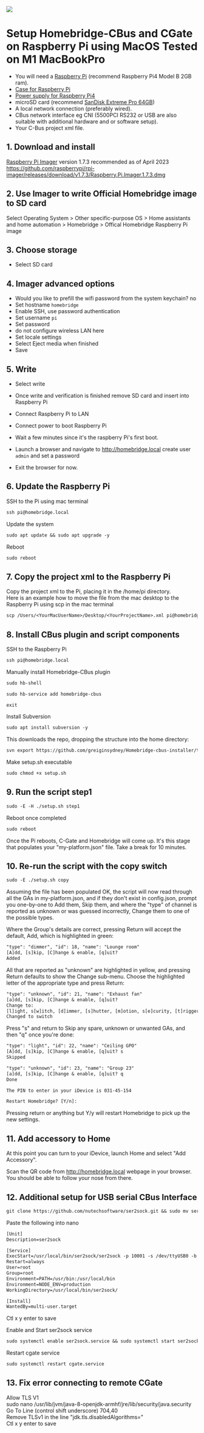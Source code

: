 
[<img src="https://user-images.githubusercontent.com/28332686/229351337-3717be4c-e0b8-4a7b-aa8f-677401fc2fa9.jpg">](https://youtu.be/x28SieXtzN8)


# Setup Homebridge-CBus and CGate on Raspberry Pi using MacOS  Tested on M1 MacBookPro
 
- You will need a [Raspberry Pi](https://core-electronics.com.au/raspberry-pi-4-model-b-2gb.html) (recommend Raspberry Pi4 Model B 2GB ram).
- [Case for Raspberry Pi](https://core-electronics.com.au/pimoroni-aluminium-heatsink-case-for-raspberry-pi-4-black.html)
- [Power supply for Raspberry Pi4](https://core-electronics.com.au/raspberry-pi-4-official-power-supply-usb-c-5v-15w-black.html)
- microSD card (recommend [SanDisk Extreme Pro 64GB](https://www.officeworks.com.au/shop/officeworks/p/sandisk-extreme-pro-64gb-microsdxc-memory-card-sdsqxcu064))
- A local network connection (preferably wired).
- CBus network interface eg CNI (5500PCI RS232 or USB are also suitable with additional hardware and or software setup).  
- Your C-Bus project xml file.

## 1. Download and install 
[Raspberry Pi Imager](https://github.com/raspberrypi/rpi-imager/releases/tag/v1.7.3) 
version 1.7.3 recommended as of April 2023  
https://github.com/raspberrypi/rpi-imager/releases/download/v1.7.3/Raspberry.Pi.Imager.1.7.3.dmg

## 2. Use Imager to write Official Homebridge image to SD card    
Select Operating System >
Other specific-purpose OS > 
Home assistants and home automation > 
Homebridge > 
Offical Homebridge Raspberry Pi image  

## 3. Choose storage
- Select SD card 

## 4. Imager advanced options  
- Would you like to prefill the wifi password from the system keychain? no
- Set hostname `homebridge`
- Enable SSH, use password authentication
- Set username `pi`
- Set password
- do not configure wireless LAN here
- Set locale settings
- Select Eject media when finished
- Save

## 5. Write 
- Select write
- Once write and verification is finished remove SD card and insert into Raspberry Pi  
- Connect Raspberry Pi to LAN
- Connect power to boot Raspberry Pi   
- Wait a few minutes since it's the raspberry Pi's first boot.

- Launch a browser and navigate to http://homebridge.local  create user `admin` and set a password  
- Exit the browser for now. 

## 6. Update the Raspberry Pi

SSH to the Pi using mac terminal 
```txt 
ssh pi@homebridge.local 
```
Update the system
```txt
sudo apt update && sudo apt upgrade -y
```
Reboot
```txt
sudo reboot
```
 
## 7. Copy the project xml to the Raspberry Pi

Copy the project xml to the Pi, placing it in the /home/pi directory.  
  Here is an example how to move the file from the mac desktop to the Raspberry Pi using scp in the mac terminal    
  ```txt 
  scp /Users/<YourMacUserName>/Desktop/<YourProjectName>.xml pi@homebridge.local:/home/pi
  ```

## 8. Install CBus plugin and script components 

SSH to the Raspberry Pi
```txt
ssh pi@homebridge.local 
```
Manually install Homebridge-CBus plugin
```txt
sudo hb-shell
```
```txt
sudo hb-service add homebridge-cbus
```
```txt
exit
```

Install Subversion
```txt
sudo apt install subversion -y
```
This downloads the repo, dropping the structure into the home directory:
```txt
svn export https://github.com/greiginsydney/Homebridge-cbus-installer/trunk/code/ ~ --force
``` 

Make setup.sh executable
```txt
sudo chmod +x setup.sh
```

## 9. Run the script step1

```txt
sudo -E -H ./setup.sh step1
```

Reboot once completed 
```txt
sudo reboot
```

Once the Pi reboots, C-Gate and Homebridge will come up. It's this stage that populates your "my-platform.json" file.
Take a break for 10 minutes.

## 10. Re-run the script with the copy switch
```txt
sudo -E ./setup.sh copy
```

Assuming the file has been populated OK, the script will now read through all the GAs in my-platform.json, and if they don't exist in config.json, prompt you one-by-one to Add them, Skip them, and where the "type" of channel is reported as unknown or was guessed incorrectly, Change them to one of the possible types.

Where the Group's details are correct, pressing Return will accept the default, Add, which is highlighted in green:
```txt
"type": "dimmer", "id": 18, "name": "Lounge room"
[A]dd, [s]kip, [C]hange & enable, [q]uit?
Added
```

All that are reported as "unknown" are highlighted in yellow, and pressing Return defaults to show the Change sub-menu. Choose the highlighted letter of the appropriate type and press Return:
```txt
"type": "unknown", "id": 21, "name": "Exhaust fan"
[a]dd, [s]kip, [C]hange & enable, [q]uit?
Change to:
[l]ight, s[w]itch, [d]immer, [s]hutter, [m]otion, s[e]curity, [t]rigger, [c]ontact: w
Changed to switch
```

Press "s" and return to Skip any spare, unknown or unwanted GAs, and then "q" once you're done:
```txt
"type": "light", "id": 22, "name": "Ceiling GPO"
[A]dd, [s]kip, [C]hange & enable, [q]uit? s
Skipped

"type": "unknown", "id": 23, "name": "Group 23"
[a]dd, [s]kip, [C]hange & enable, [q]uit? q
Done

The PIN to enter in your iDevice is 031-45-154

Restart Homebridge? [Y/n]:
```

Pressing return or anything but Y/y will restart Homebridge to pick up the new settings.

## 11. Add accessory to Home

At this point you can turn to your iDevice, launch Home and select "Add Accessory".

Scan the QR code from http://homebridge.local webpage in your browser. 
You should be able to follow your nose from there.

## 12. Additional setup for USB serial CBus Interface

```txt
git clone https://github.com/nutechsoftware/ser2sock.git && sudo mv ser2sock /usr/local/bin && cd /usr/local/bin/ser2sock && chown -R pi:pi . && mv config.h.in config.h && cc -o ser2sock ser2sock.c && sudo nano /etc/systemd/system/ser2sock.service
```
Paste the following into nano
```txt
[Unit]
Description=ser2sock

[Service]
ExecStart=/usr/local/bin/ser2sock/ser2sock -p 10001 -s /dev/ttyUSB0 -b 9600
Restart=always
User=root
Group=root
Environment=PATH=/usr/bin:/usr/local/bin
Environment=NODE_ENV=production
WorkingDirectory=/usr/local/bin/ser2sock/

[Install]
WantedBy=multi-user.target
``` 
Ctl x y enter to save 

Enable and Start ser2sock service 
```txt
sudo systemctl enable ser2sock.service && sudo systemctl start ser2sock.service
``` 
Restart cgate service 
```txt
sudo systemctl restart cgate.service
```

## 13. Fix error connecting to remote CGate
Allow TLS V1  
sudo nano /usr/lib/jvm/java-8-openjdk-armhf/jre/lib/security/java.security   
Go To Line (control shift underscore) 704,40   
Remove TLSv1 in the line "jdk.tls.disabledAlgorithms="  
Ctl x y enter to save


<br>
